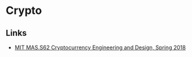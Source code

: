 # Crypto

## Links

- [MIT MAS.S62 Cryptocurrency Engineering and Design, Spring 2018](https://www.youtube.com/playlist?list=PLUl4u3cNGP61KHzhg3JIJdK08JLSlcLId)